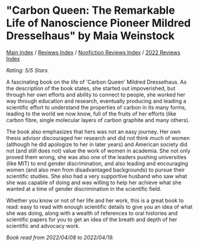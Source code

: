 # "Carbon Queen: The Remarkable Life of Nanoscience Pioneer Mildred Dresselhaus" by Maia Weinstock

[Main Index](../../../README.md) / [Reviews Index](../../README.md) / [Nonfiction Reviews Index](../README.md) / [2022 Reviews Index](README.md)

*Rating: 5/5 Stars.*

A fascinating book on the life of 'Carbon Queen' Mildred Dresselhaus. As the description of the book states, she started out impoverished, but through her own efforts and ability to connect to people, she worked her way through education and research, eventually producing and leading a scientific effort to understand the properties of carbon in its many forms, leading to the world we now know, full of the fruits of her efforts (like carbon fibre, single molecular layers of carbon graphite and many others).

The book also emphasizes that hers was not an easy journey. Her own thesis advisor discouraged her research and did not think much of women (although he did apologize to her in later years) and American society did not (and still does not) value the work of women in academia. She not only proved them wrong, she was also one of the leaders pushing universities (like MIT) to end gender discrimination, and also leading and encouraging women (and also men from disadvantaged backgrounds) to pursue their scientific studies. She also had a very supportive husband who saw what she was capable of doing and was willing to help her achieve what she wanted at a time of gender discrimination in the scientific field.

Whether you know or not of her life and her work, this is a great book to read: easy to read with enough scientific details to give you an idea of what she was doing, along with a wealth of references to oral histories and scientific papers for you to get an idea of the breath and depth of her scientific and advocacy work.

*Book read from 2022/04/08 to 2022/04/19.*

